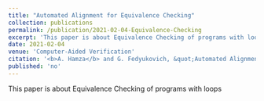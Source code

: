 ```yaml
---
title: "Automated Alignment for Equivalence Checking"
collection: publications
permalink: /publication/2021-02-04-Equivalence-Checking
excerpt: 'This paper is about Equivalence Checking of programs with loops'
date: 2021-02-04
venue: 'Computer-Aided Verification'
citation: '<b>A. Hamza</b> and G. Fedyukovich, &quot;Automated Alignment for Equivalence Checking,&quot; in <i>Computer-Aided Verification</i>, 2021'
published: 'no'
---
```

This paper is about Equivalence Checking of programs with loops
